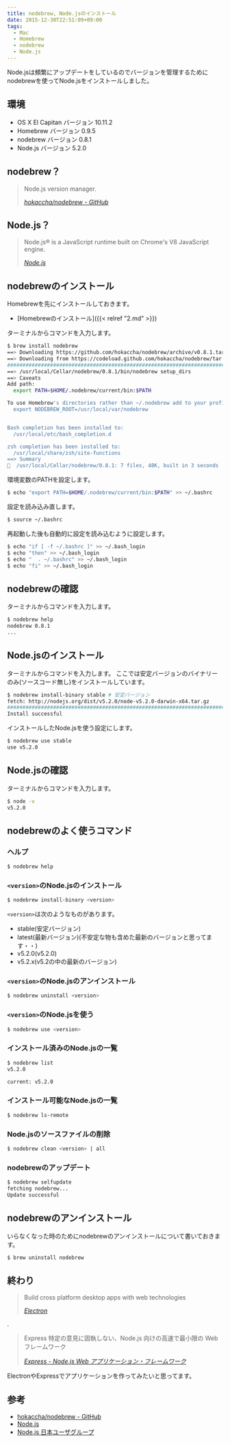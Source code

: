 ```yaml
---
title: nodebrew, Node.jsのインストール
date: 2015-12-30T22:51:09+09:00
tags:
  - Mac
  - Homebrew
  - nodebrew
  - Node.js
---
```

Node.jsは頻繁にアップデートをしているのでバージョンを管理するためにnodebrewを使ってNode.jsをインストールしました。

<!-- more -->

## 環境

* OS X El Capitan バージョン 10.11.2
* Homebrew バージョン 0.9.5
* nodebrew バージョン 0.8.1
* Node.js バージョン 5.2.0

## nodebrew？

> Node.js version manager.
>
> <cite>[hokaccha/nodebrew - GitHub](https://github.com/hokaccha/nodebrew)</cite>

## Node.js？

> Node.js® is a JavaScript runtime built on Chrome's V8 JavaScript engine.
>
> <cite>[Node.js](https://nodejs.org)</cite>

## nodebrewのインストール

Homebrewを先にインストールしておきます。

* [Homebrewのインストール]({{< relref "2.md" >}})

ターミナルからコマンドを入力します。

``` bash
$ brew install nodebrew
==> Downloading https://github.com/hokaccha/nodebrew/archive/v0.8.1.tar.gz
==> Downloading from https://codeload.github.com/hokaccha/nodebrew/tar.gz/v0.8.1
######################################################################## 100.0%
==> /usr/local/Cellar/nodebrew/0.8.1/bin/nodebrew setup_dirs
==> Caveats
Add path:
  export PATH=$HOME/.nodebrew/current/bin:$PATH

To use Homebrew's directories rather than ~/.nodebrew add to your profile:
  export NODEBREW_ROOT=/usr/local/var/nodebrew


Bash completion has been installed to:
  /usr/local/etc/bash_completion.d

zsh completion has been installed to:
  /usr/local/share/zsh/site-functions
==> Summary
🍺  /usr/local/Cellar/nodebrew/0.8.1: 7 files, 48K, built in 3 seconds
```

環境変数のPATHを設定します。

``` bash
$ echo "export PATH=$HOME/.nodebrew/current/bin:$PATH" >> ~/.bashrc
```

設定を読み込み直します。

``` bash
$ source ~/.bashrc
```

再起動した後も自動的に設定を読み込むように設定します。

``` bash
$ echo "if [ -f ~/.bashrc ]" >> ~/.bash_login
$ echo "then" >> ~/.bash_login
$ echo "  . ~/.bashrc" >> ~/.bash_login
$ echo "fi" >> ~/.bash_login
```

## nodebrewの確認

ターミナルからコマンドを入力します。

``` bash
$ nodebrew help
nodebrew 0.8.1
...
```

## Node.jsのインストール

ターミナルからコマンドを入力します。
ここでは安定バージョンのバイナリーのみ(ソースコード無し)をインストールしています。

``` bash
$ nodebrew install-binary stable # 安定バージョン
fetch: http://nodejs.org/dist/v5.2.0/node-v5.2.0-darwin-x64.tar.gz
######################################################################## 100.0%
Install successful
```

インストールしたNode.jsを使う設定にします。

``` bash
$ nodebrew use stable
use v5.2.0
```

## Node.jsの確認

ターミナルからコマンドを入力します。

``` bash
$ node -v
v5.2.0
```

## nodebrewのよく使うコマンド

### ヘルプ

``` bash
$ nodebrew help
```

### `<version>`のNode.jsのインストール

``` bash
$ nodebrew install-binary <version>
```

`<version>`は次のようなものがあります。

* stable(安定バージョン)
* latest(最新バージョン)(不安定な物も含めた最新のバージョンと思ってます・・)
* v5.2.0(v5.2.0)
* v5.2.x(v5.2の中の最新のバージョン)

### `<version>`のNode.jsのアンインストール

``` bash
$ nodebrew uninstall <version>
```

### `<version>`のNode.jsを使う

``` bash
$ nodebrew use <version>
```

### インストール済みのNode.jsの一覧

``` bash
$ nodebrew list
v5.2.0

current: v5.2.0
```

### インストール可能なNode.jsの一覧

``` bash
$ nodebrew ls-remote
```

### Node.jsのソースファイルの削除

``` bash
$ nodebrew clean <version> | all
```

### nodebrewのアップデート

``` bash
$ nodebrew selfupdate
fetching nodebrew...
Update successful
```

## nodebrewのアンインストール

いらなくなった時のためにnodebrewのアンインストールについて書いておきます。

``` bash
$ brew uninstall nodebrew
```

## 終わり

> Build cross platform desktop apps with web technologies
>
> <cite>[Electron](http://electron.atom.io)</cite>

 .

> Express
> 特定の意見に固執しない、Node.js 向けの高速で最小限の Web フレームワーク
>
> <cite>[Express - Node.js Web アプリケーション・フレームワーク](http://expressjs.com/ja/)</cite>

ElectronやExpressでアプリケーションを作ってみたいと思ってます。

## 参考

* [hokaccha/nodebrew - GitHub](https://github.com/hokaccha/nodebrew)
* [Node.js](https://nodejs.org/en/)
* [Node.js 日本ユーザグループ](http://nodejs.jp)
